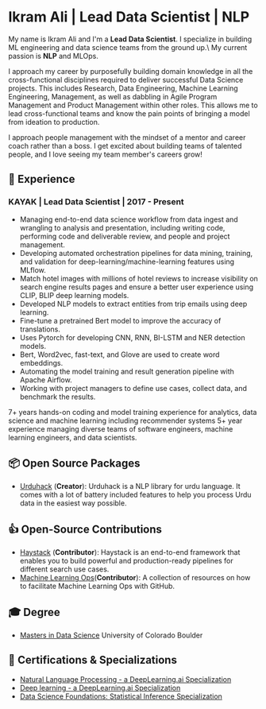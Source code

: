 # Ikram Ali | Lead Data Scientist | NLP

My name is Ikram Ali and I'm a **Lead Data Scientist**. I specialize in building ML engineering and data science teams from the ground up.\ My current passion is **NLP** and MLOps.

I approach my career by purposefully building domain knowledge in all the cross-functional disciplines required to
deliver successful Data Science projects. This includes Research, Data Engineering, Machine Learning Engineering,
Management, as well as dabbling in Agile Program Management and Product Management within other roles.
This allows me to lead cross-functional teams and know the pain points of bringing a model from ideation to production.

I approach people management with the mindset of a mentor and career coach rather than a boss.
I get excited about building teams of talented people, and I love seeing my team member's careers grow!

## 💼 Experience 

### KAYAK | Lead Data Scientist | 2017 - Present
- Managing end-to-end data science workflow from data ingest and wrangling to analysis and presentation, including
  writing code, performing code and deliverable review, and people and project management.
- Developing automated orchestration pipelines for data mining, training, and validation for deep-learning/machine-learning features using MLflow.
- Match hotel images with millions of hotel reviews to increase visibility on search engine results pages and ensure a better user experience using CLIP, BLIP deep learning models.
- Developed NLP models to extract entities from trip emails using deep learning.
- Fine-tune a pretrained Bert model to improve the accuracy of translations.
- Uses Pytorch for developing CNN, RNN, BI-LSTM and NER detection models.
- Bert, Word2vec, fast-text, and Glove are used to create word embeddings.
- Automating the model training and result generation pipeline with Apache Airflow.
- Working with project managers to define use cases, collect data, and benchmark the results.


7+ years hands-on coding and model training experience for analytics, data science and machine learning including recommender systems 5+ year experience managing diverse teams of software engineers, machine learning engineers, and data scientists.

## 📦 Open Source Packages
- [Urduhack](https://github.com/urduhack/urduhack) (**Creator**): Urduhack is a NLP library for urdu language. It comes with a lot of battery included features to help you process Urdu data in the easiest way possible.

## 👍 Open-Source Contributions
- [Haystack](https://github.com/deepset-ai/haystack) (**Contributor**): Haystack is an end-to-end framework that enables you to build powerful and production-ready pipelines for different search use cases.
- [Machine Learning Ops](https://mlops-github.com/)(**Contributor**): A collection of resources on how to facilitate Machine Learning Ops with GitHub.


## 🎓 Degree

- [Masters in Data Science](https://www.colorado.edu) University of Colorado Boulder
  
## 📜 Certifications & Specializations

- [Natural Language Processing - a DeepLearning.ai Specialization](https://www.coursera.org/account/accomplishments/specialization/certificate/KR56PWKASG88)
- [Deep learning - a DeepLearning.ai Specialization](https://www.coursera.org/account/accomplishments/specialization/certificate/7TRBVG7U5M3A)
- [Data Science Foundations: Statistical Inference Specialization](https://www.coursera.org/account/accomplishments/specialization/BRN2DR89PHH2)

